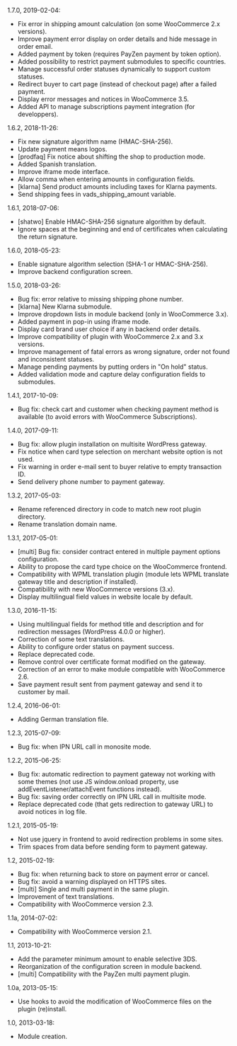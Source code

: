 1.7.0, 2019-02-04:
- Fix error in shipping amount calculation (on some WooCommerce 2.x versions).
- Improve payment error display on order details and hide message in order email.
- Added payment by token (requires PayZen payment by token option).
- Added possibility to restrict payment submodules to specific countries.
- Manage successful order statuses dynamically to support custom statuses.
- Redirect buyer to cart page (instead of checkout page) after a failed payment.
- Display error messages and notices in WooCommerce 3.5.
- Added API to manage subscriptions payment integration (for developpers).

1.6.2, 2018-11-26:
- Fix new signature algorithm name (HMAC-SHA-256).
- Update payment means logos.
- [prodfaq] Fix notice about shifting the shop to production mode.
- Added Spanish translation.
- Improve iframe mode interface.
- Allow comma when entering amounts in configuration fields.
- [klarna] Send product amounts including taxes for Klarna payments.
- Send shipping fees in vads_shipping_amount variable.

1.6.1, 2018-07-06:
- [shatwo] Enable HMAC-SHA-256 signature algorithm by default.
- Ignore spaces at the beginning and end of certificates when calculating the return signature.

1.6.0, 2018-05-23:
- Enable signature algorithm selection (SHA-1 or HMAC-SHA-256).
- Improve backend configuration screen.

1.5.0, 2018-03-26:
- Bug fix: error relative to missing shipping phone number.
- [klarna] New Klarna submodule.
- Improve dropdown lists in module backend (only in WooCommerce 3.x).
- Added payment in pop-in using iframe mode.
- Display card brand user choice if any in backend order details.
- Improve compatibility of plugin with WooCommerce 2.x and 3.x versions.
- Improve management of fatal errors as wrong signature, order not found and inconsistent statuses.
- Manage pending payments by putting orders in "On hold" status.
- Added validation mode and capture delay configuration fields to submodules.

1.4.1, 2017-10-09:
- Bug fix: check cart and customer when checking payment method is available (to avoid errors with WooCommerce Subscriptions).

1.4.0, 2017-09-11:
- Bug fix: allow plugin installation on multisite WordPress gateway.
- Fix notice when card type selection on merchant website option is not used.
- Fix warning in order e-mail sent to buyer relative to empty transaction ID.
- Send delivery phone number to payment gateway.

1.3.2, 2017-05-03:
- Rename referenced directory in code to match new root plugin directory.
- Rename translation domain name.

1.3.1, 2017-05-01:
- [multi] Bug fix: consider contract entered in multiple payment options configuration.
- Ability to propose the card type choice on the WooCommerce frontend.
- Compatibility with WPML translation plugin (module lets WPML translate gateway title and description if installed).
- Compatibility with new WooCommerce versions (3.x).
- Display multilingual field values in website locale by default.

1.3.0, 2016-11-15:
- Using multilingual fields for method title and description and for redirection messages (WordPress 4.0.0 or higher).
- Correction of some text translations.
- Ability to configure order status on payment success.
- Replace deprecated code.
- Remove control over certificate format modified on the gateway.
- Correction of an error to make module compatible with WooCommerce 2.6.
- Save payment result sent from payment gateway and send it to customer by mail.

1.2.4, 2016-06-01:
- Adding German translation file.

1.2.3, 2015-07-09:
- Bug fix: when IPN URL call in monosite mode.

1.2.2, 2015-06-25:
- Bug fix: automatic redirection to payment gateway not working with some themes (not use JS window.onload property, use addEventListener/attachEvent functions instead).
- Bug fix: saving order correctly on IPN URL call in multisite mode.
- Replace deprecated code (that gets redirection to gateway URL) to avoid notices in log file.

1.2.1, 2015-05-19:
- Not use jquery in frontend to avoid redirection problems in some sites.
- Trim spaces from data before sending form to payment gateway.

1.2, 2015-02-19:
- Bug fix: when returning back to store on payment error or cancel.
- Bug fix: avoid a warning displayed on HTTPS sites.
- [multi] Single and multi payment in the same plugin.
- Improvement of text translations.
- Compatibility with WooCommerce version 2.3.

1.1a, 2014-07-02:
- Compatibility with WooCommerce version 2.1.

1.1, 2013-10-21:
- Add the parameter minimum amount to enable selective 3DS.
- Reorganization of the configuration screen in module backend.
- [multi] Compatibility with the PayZen multi payment plugin.

1.0a, 2013-05-15:
- Use hooks to avoid the modification of WooCommerce files on the plugin (re)install.

1.0, 2013-03-18:
- Module creation.